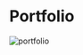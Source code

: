 # Portfolio

![portfolio](https://user-images.githubusercontent.com/6157649/59960288-1333b980-948c-11e9-94fd-7d9ebc3c75c7.png)
